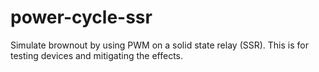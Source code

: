 # power-cycle-ssr
Simulate brownout by using PWM on a solid state relay (SSR). This is for testing devices and mitigating the effects.
